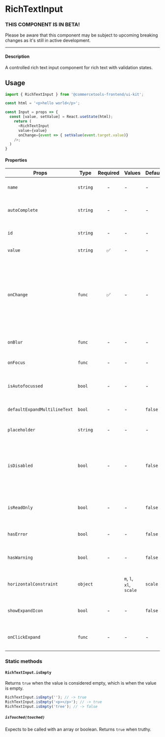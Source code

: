 # RichTextInput

### THIS COMPONENT IS IN BETA!

Please be aware that this component may be subject to upcoming breaking changes as it's still in active development.

---

#### Description

A controlled rich text input component for rich text with validation
states.

## Usage

```js
import { RichTextInput } from '@commercetools-frontend/ui-kit';

const html = '<p>hello world</p>';

const Input = props => {
  const [value, setValue] = React.useState(html);
    return (
      <RichTextInput
      value={value}
      onChange={event => { setValue(event.target.value)}
    />;
  )
}
```

#### Properties

| Props                        | Type     | Required | Values                  | Default | Description                                                                                                                 |
| ---------------------------- | -------- | :------: | ----------------------- | ------- | --------------------------------------------------------------------------------------------------------------------------- |
| `name`                       | `string` |    -     | -                       | -       | Used as HTML `name` property                                                                                                |
| `autoComplete`               | `string` |    -     | -                       | -       | Used as HTML `autoComplete` property                                                                                        |
| `id`                         | `string` |    -     | -                       | -       | Specifies the id of an element                                                                                              |
| `value`                      | `string` |    ✅    | -                       | -       | Value of the input                                                                                                          |
| `onChange`                   | `func`   |    ✅    | -                       | -       | Called with an event containing the new value. Required, unless input is `read-only`. Parent should pass it back as `value` |
| `onBlur`                     | `func`   |    -     | -                       | -       | Called when field is blurred                                                                                                |
| `onFocus`                    | `func`   |    -     | -                       | -       | Called when field is focused                                                                                                |
| `isAutofocussed`             | `bool`   |    -     | -                       | -       | Focuses the input field on initial render                                                                                   |
| `defaultExpandMultilineText` | `bool`   |    -     | -                       | `false` | Expands rich text input initially                                                                                           |
| `placeholder`                | `string` |    -     | -                       | -       | Placeholder text for the input                                                                                              |
| `isDisabled`                 | `bool`   |    -     | -                       | `false` | Indicates that the field cannot be used (e.g not authorised, or changes not saved)                                          |
| `isReadOnly`                 | `bool`   |    -     | -                       | `false` | Indicates that the field is displaying read-only content                                                                    |
| `hasError`                   | `bool`   |    -     | -                       | `false` | Indicates the input field has an error                                                                                      |
| `hasWarning`                 | `bool`   |    -     | -                       | `false` | Indicates the input field has a warning                                                                                     |
| `horizontalConstraint`       | `object` |          | `m`, `l`, `xl`, `scale` | `scale` | Horizontal size limit of the input fields.                                                                                  |
| `showExpandIcon`             | `bool`   |    -     | -                       | `false` | Shows an `expand` icon in the toolbar                                                                                       |
| `onClickExpand`              | `func`   |    -     | -                       | -       | Called when the `expand` button is clicked                                                                                  |

### Static methods

#### `RichTextInput.isEmpty`

Returns `true` when the value is considered empty, which is when the value is empty.

```js
RichTextInput.isEmpty(''); // -> true
RichTextInput.isEmpty('<p></p>'); // -> true
RichTextInput.isEmpty('tree'); // -> false
```

##### `isTouched(touched)`

Expects to be called with an array or boolean.
Returns `true` when truthy.
